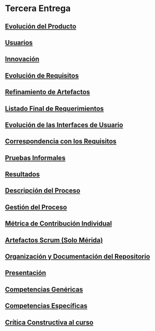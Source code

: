 # Tercera Entrega
[Evolución del Producto](https://github.com/MateoAlejandroCaamalTencle/HABIT/blob/TerceraEntrega/HABIT%2B/Evoluci%C3%B3n%20del%20Producto.md)
-
[Usuarios](https://github.com/MateoAlejandroCaamalTencle/HABIT/blob/TerceraEntrega/HABIT%2B/Usuarios.md) 
-
[Innovación](https://github.com/MateoAlejandroCaamalTencle/HABIT/blob/TerceraEntrega/HABIT%2B/Innovaci%C3%B3n.md)
-
[Evolución de Requisitos](https://github.com/MateoAlejandroCaamalTencle/HABIT/blob/TerceraEntrega/HABIT%2B/Evoluci%C3%B3n%20de%20Requisitos.md)
-
[Refinamiento de Artefactos](https://github.com/MateoAlejandroCaamalTencle/HABIT/blob/TerceraEntrega/HABIT%2B/Refinamiento%20de%20Artefactos.png)
-
[Listado Final de Requerimientos]()
-
[Evolución de las Interfaces de Usuario](https://github.com/MateoAlejandroCaamalTencle/HABIT/blob/TerceraEntrega/HABIT%2B/Evoluci%C3%B3n%20de%20las%20Interfaces%20de%20Usuario.md)
-
[Correspondencia con los Requisitos](https://github.com/MateoAlejandroCaamalTencle/HABIT/blob/TerceraEntrega/HABIT%2B/Correspondencia%20con%20los%20Requisitos.md)
-
[Pruebas Informales ]()
-
[Resultados]()
-
[Descripción del Proceso]()
-
[Gestión del Proceso]()
-
[Métrica de Contribución Individual]()
-
[Artefactos Scrum (Solo Mérida)]()
-
[Organización y Documentación del Repositorio]()
-
[Presentación]()
-
[Competencias Genéricas]()
-
[Competencias Específicas]()
-
[Crítica Constructiva al curso]()
-
